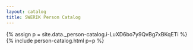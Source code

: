 ```yaml
---
layout: catalog
title: SWERIK Person Catalog
---
```

{% assign p = site.data._person-catalog.i-LuXD6bo7y9QvBg7xBKqETi %}
{% include person-catalog.html p=p %}

